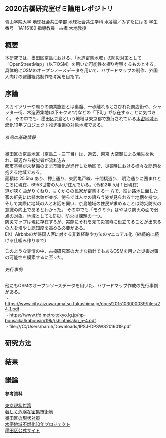 ## 2020古橋研究室ゼミ論用レポジトリ

青山学院大学 地球社会共生学部 地球社会共生学科
水谷陽／みずたにはる
学生番号　1A116180
指導教員　古橋 大地教授

## 概要

本研究では、墨田区京島における、「木造密集地域」の防災対策として  
「OpenStreetMap」（以下OSM）を用いた可能性を探り考察するものとする。  
具体的にOSMのオープンソースデータを用いて、ハザードマップの制作、外国人向けの避難経路制作を考案を目指す。
## 序論
スカイツリーや周りの商業施設とは裏腹、一歩離れるとさびれた商店街や、シャッター街、木造密集地(以下モクミツ)などの「下町」が存在することに気づきく。 
その中でも、墨田区京島という地域は東京都で施行されている[木密地域不燃化10年プロジェクト推進事業](https://www.city.sumida.lg.jp/kurashi/funenka_taishinka/funenka/joseikin/10nenpuro.html)の対象地域である。　
 ###### 京島の基礎情報
墨田区の京島地区（京島二・三丁目）は、過去、東京 大空襲による焼失を免れ、周辺から被災者が流れ込み  
都市基盤が未整備のまま市街化が進行した地区で、災害時における様々な問題を抱える地域である。  
面積は 25.5ha あり、押上通り、東武亀戸線、十間橋通り、 明治通りに囲まれところに現在、6953世帯の人々が住んでいる。（令和2年 5月 1 日現在）  
道が狭く曲がりくねり、古くからの民家が密集する一 方で、細い路地に面した家の軒先には植木鉢が並び、傍らでは人々の語らう姿が見られる土地柄を持つ。
そして実際に地域の人とお話を伺い、京島地域の住民が求めることは防災防火の意識の向上であるとわかった。
その中でも「モクミツ」はやはり防火の面で弱点の対象。地域としても防災、防火は課題の一つ。  
防災マップは現に存在するが、実際にそれを見て災害時に役立てることが出来るの人を増やし認知度を高める必要がある。  
EX）Airbnbのが帰国人客に対する非難経路や方法のマニュアル化（継続的に続ける仕組み作りまで）  

このような実情の中、古橋研究室の大きな指針でもあるOSMを用いた災害対策の可能性を模索するに至った。

###### 先行事例

他にもOSMのオープンソースデータを用いた、ハザードマップ作成の先行事例がある。  
・https://www.city.aizuwakamatsu.fukushima.jp/docs/2015103000039/files/24_1.pdf  
・https://www.tfd.metro.tokyo.lg.jp/hp-bousaika/kabousin/19k/jishintaisaku_5-4.pdf  
・file:///C:/Users/haruh/Downloads/IPSJ-DPSWS2016019.pdf

## 研究方法




## 結果

## 議論



#### 参考資料
[東京現状対策](https://www.toshiseibi.metro.tokyo.lg.jp/keikaku/shingikai/pdf/riyou02_09.pdf)  
[著しく危険な密集市街地](https://www.mlit.go.jp/common/000226568.pdf )   
[墨田区の現状対策](https://www.city.sumida.lg.jp/kuseijoho/sumida_info/houkokusyo/funenka1903.files/1syou.pdf)  
[木密地域不燃化10年プロジェクト](https://www.city.sumida.lg.jp/kurashi/funenka_taishinka/funenka/joseikin/10nenpuro.html)  
[墨田区公式サイト](https://www.city.sumida.lg.jp/kuseijoho/sumida_info/population/monthly/ta301000R0204.html)
